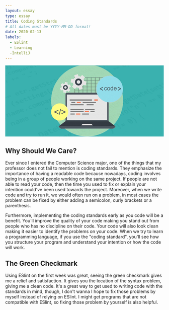 ```yaml
---
layout: essay
type: essay
title: Coding Standards
# All dates must be YYYY-MM-DD format!
date: 2020-02-13
labels:
  - ESlint
  - Learning
  -IntelliJ
---
```


<img class="ui large center floated rounded image" src="../images/code.jpg">

## Why Should We Care?

Ever since I entered the Computer Science major, one of the things that my professor does not fail to mention is coding standards. They emphasize the importance of having a readable code because nowadays, coding involves being in a group of people working on the same project. If people are not able to read your code, then the time you used to fix or explain your intention could've been used towards the project. Moreover, when we write code and try to run it, we would often run on a problem, in most cases the problem can be fixed by either adding a semicolon, curly brackets or a parenthesis.

Furthermore, implementing the coding standards early as you code will be a benefit. You'll improve the quality of your code making you stand out from people who has no discipline on their code. Your code will also look clean making it easier to identify the problems on your code. When we try to learn a programming language, if you use the "coding standard", you'll see how you structure your program and understand your intention or how the code will work.

## The Green Checkmark

Using ESlint on the first week was great, seeing the green checkmark gives me a relief and satisfaction. It gives you the location of the syntax problem, giving me a clean code. It's a great way to get used to writing code with the standards in mind, though, I don't wanna I hope to fix those problems by myself instead of relying on ESlint. I might get programs that are not compatible with ESlint, so fixing those problem by yourself is also helpful.
